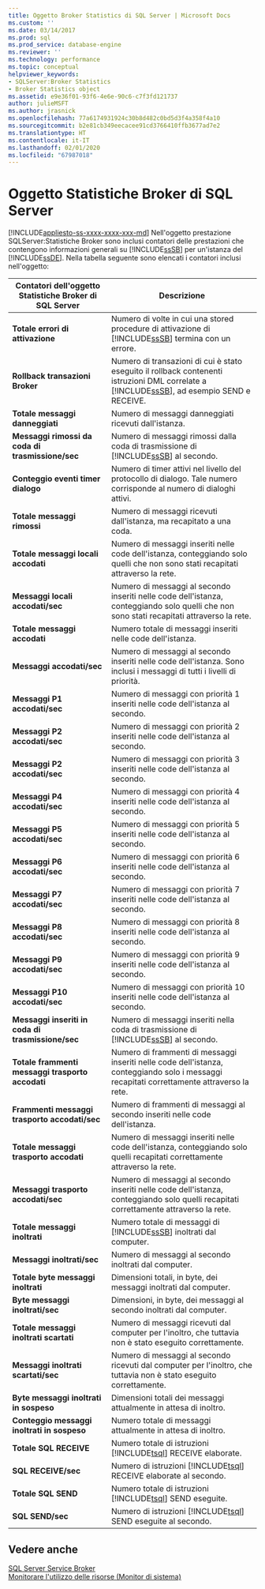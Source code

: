 ```yaml
---
title: Oggetto Broker Statistics di SQL Server | Microsoft Docs
ms.custom: ''
ms.date: 03/14/2017
ms.prod: sql
ms.prod_service: database-engine
ms.reviewer: ''
ms.technology: performance
ms.topic: conceptual
helpviewer_keywords:
- SQLServer:Broker Statistics
- Broker Statistics object
ms.assetid: e9e36f01-93f6-4e6e-90c6-c7f3fd121737
author: julieMSFT
ms.author: jrasnick
ms.openlocfilehash: 77a6174931924c30b8d482c0bd5d3f4a358f4a10
ms.sourcegitcommit: b2e81cb349eecacee91cd3766410ffb3677ad7e2
ms.translationtype: HT
ms.contentlocale: it-IT
ms.lasthandoff: 02/01/2020
ms.locfileid: "67987018"
---
```

# <a name="sql-server-broker-statistics-object"></a>Oggetto Statistiche Broker di SQL Server
[!INCLUDE[appliesto-ss-xxxx-xxxx-xxx-md](../../includes/appliesto-ss-xxxx-xxxx-xxx-md.md)]
  Nell'oggetto prestazione SQLServer:Statistiche Broker sono inclusi contatori delle prestazioni che contengono informazioni generali su [!INCLUDE[ssSB](../../includes/sssb-md.md)] per un'istanza del [!INCLUDE[ssDE](../../includes/ssde-md.md)]. Nella tabella seguente sono elencati i contatori inclusi nell'oggetto:  
  
|Contatori dell'oggetto Statistiche Broker di SQL Server|Descrizione|  
|-------------------------------------------|-----------------|  
|**Totale errori di attivazione**|Numero di volte in cui una stored procedure di attivazione di [!INCLUDE[ssSB](../../includes/sssb-md.md)] termina con un errore.|  
|**Rollback transazioni Broker**|Numero di transazioni di cui è stato eseguito il rollback contenenti istruzioni DML correlate a [!INCLUDE[ssSB](../../includes/sssb-md.md)], ad esempio SEND e RECEIVE.|  
|**Totale messaggi danneggiati**|Numero di messaggi danneggiati ricevuti dall'istanza.|  
|**Messaggi rimossi da coda di trasmissione/sec**|Numero di messaggi rimossi dalla coda di trasmissione di [!INCLUDE[ssSB](../../includes/sssb-md.md)] al secondo.|  
|**Conteggio eventi timer dialogo**|Numero di timer attivi nel livello del protocollo di dialogo. Tale numero corrisponde al numero di dialoghi attivi.|  
|**Totale messaggi rimossi**|Numero di messaggi ricevuti dall'istanza, ma recapitato a una coda.|  
|**Totale messaggi locali accodati**|Numero di messaggi inseriti nelle code dell'istanza, conteggiando solo quelli che non sono stati recapitati attraverso la rete.|  
|**Messaggi locali accodati/sec**|Numero di messaggi al secondo inseriti nelle code dell'istanza, conteggiando solo quelli che non sono stati recapitati attraverso la rete.|  
|**Totale messaggi accodati**|Numero totale di messaggi inseriti nelle code dell'istanza.|  
|**Messaggi accodati/sec**|Numero di messaggi al secondo inseriti nelle code dell'istanza. Sono inclusi i messaggi di tutti i livelli di priorità.|  
|**Messaggi P1 accodati/sec**|Numero di messaggi con priorità 1 inseriti nelle code dell'istanza al secondo.|  
|**Messaggi P2 accodati/sec**|Numero di messaggi con priorità 2 inseriti nelle code dell'istanza al secondo.|  
|**Messaggi P2 accodati/sec**|Numero di messaggi con priorità 3 inseriti nelle code dell'istanza al secondo.|  
|**Messaggi P4 accodati/sec**|Numero di messaggi con priorità 4 inseriti nelle code dell'istanza al secondo.|  
|**Messaggi P5 accodati/sec**|Numero di messaggi con priorità 5 inseriti nelle code dell'istanza al secondo.|  
|**Messaggi P6 accodati/sec**|Numero di messaggi con priorità 6 inseriti nelle code dell'istanza al secondo.|  
|**Messaggi P7 accodati/sec**|Numero di messaggi con priorità 7 inseriti nelle code dell'istanza al secondo.|  
|**Messaggi P8 accodati/sec**|Numero di messaggi con priorità 8 inseriti nelle code dell'istanza al secondo.|  
|**Messaggi P9 accodati/sec**|Numero di messaggi con priorità 9 inseriti nelle code dell'istanza al secondo.|  
|**Messaggi P10 accodati/sec**|Numero di messaggi con priorità 10 inseriti nelle code dell'istanza al secondo.|  
|**Messaggi inseriti in coda di trasmissione/sec**|Numero di messaggi inseriti nella coda di trasmissione di [!INCLUDE[ssSB](../../includes/sssb-md.md)] al secondo.|  
|**Totale frammenti messaggi trasporto accodati**|Numero di frammenti di messaggi inseriti nelle code dell'istanza, conteggiando solo i messaggi recapitati correttamente attraverso la rete.|  
|**Frammenti messaggi trasporto accodati/sec**|Numero di frammenti di messaggi al secondo inseriti nelle code dell'istanza.|  
|**Totale messaggi trasporto accodati**|Numero di messaggi inseriti nelle code dell'istanza, conteggiando solo quelli recapitati correttamente attraverso la rete.|  
|**Messaggi trasporto accodati/sec**|Numero di messaggi al secondo inseriti nelle code dell'istanza, conteggiando solo quelli recapitati correttamente attraverso la rete.|  
|**Totale messaggi inoltrati**|Numero totale di messaggi di [!INCLUDE[ssSB](../../includes/sssb-md.md)] inoltrati dal computer.|  
|**Messaggi inoltrati/sec**|Numero di messaggi al secondo inoltrati dal computer.|  
|**Totale byte messaggi inoltrati**|Dimensioni totali, in byte, dei messaggi inoltrati dal computer.|  
|**Byte messaggi inoltrati/sec**|Dimensioni, in byte, dei messaggi al secondo inoltrati dal computer.|  
|**Totale messaggi inoltrati scartati**|Numero di messaggi ricevuti dal computer per l'inoltro, che tuttavia non è stato eseguito correttamente.|  
|**Messaggi inoltrati scartati/sec**|Numero di messaggi al secondo ricevuti dal computer per l'inoltro, che tuttavia non è stato eseguito correttamente.|  
|**Byte messaggi inoltrati in sospeso**|Dimensioni totali dei messaggi attualmente in attesa di inoltro.|  
|**Conteggio messaggi inoltrati in sospeso**|Numero totale di messaggi attualmente in attesa di inoltro.|  
|**Totale SQL RECEIVE**|Numero totale di istruzioni [!INCLUDE[tsql](../../includes/tsql-md.md)] RECEIVE elaborate.|  
|**SQL RECEIVE/sec**|Numero di istruzioni [!INCLUDE[tsql](../../includes/tsql-md.md)] RECEIVE elaborate al secondo.|  
|**Totale SQL SEND**|Numero totale di istruzioni [!INCLUDE[tsql](../../includes/tsql-md.md)] SEND eseguite.|  
|**SQL SEND/sec**|Numero di istruzioni [!INCLUDE[tsql](../../includes/tsql-md.md)] SEND eseguite al secondo.|  
  
## <a name="see-also"></a>Vedere anche  
 [SQL Server Service Broker](../../database-engine/configure-windows/sql-server-service-broker.md)   
 [Monitorare l'utilizzo delle risorse &#40;Monitor di sistema&#41;](../../relational-databases/performance-monitor/monitor-resource-usage-system-monitor.md)  
  
  
